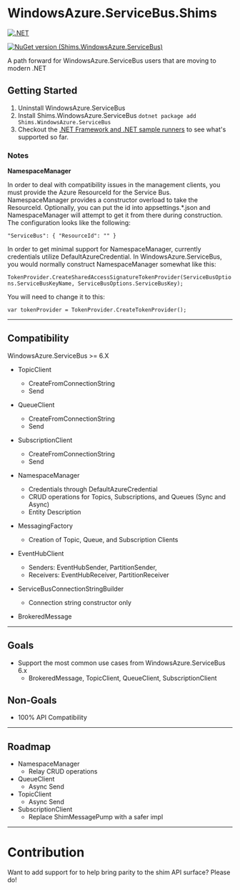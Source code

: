 # WindowsAzure.ServiceBus.Shims

[![.NET](https://github.com/zoeysaurusrex/Shims.WindowsAzure.ServiceBus/actions/workflows/dotnet.yml/badge.svg)](https://github.com/zoeysaurusrex/Shims.WindowsAzure.ServiceBus/actions/workflows/dotnet.yml)

[![NuGet version (Shims.WindowsAzure.ServiceBus)](https://img.shields.io/nuget/v/Shims.WindowsAzure.ServiceBus.svg?style=flat-square)](https://www.nuget.org/packages/Shims.WindowsAzure.ServiceBus/)


A path forward for WindowsAzure.ServiceBus users that are moving to modern .NET

## Getting Started

1. Uninstall WindowsAzure.ServiceBus
2. Install Shims.WindowsAzure.ServiceBus `dotnet package add Shims.WindowsAzure.ServiceBus`
3. Checkout the [.NET Framework and .NET sample runners](https://github.com/zoeysaurusrex/WindowsAzure.ServiceBus.Shims/blob/main/samples/WindowsAzure.ServiceBus.Net.Runner/Program.cs) to see what's supported so far.

### Notes

**NamespaceManager**

In order to deal with compatibility issues in the management clients, you must provide the Azure ResourceId for the Service Bus. NamespaceManager provides a constructor overload to take the ResourceId. Optionally, you can put the id into appsettings.*.json and NamespaceManager will attempt to get it from there during construction. The configuration looks like the following:

`
"ServiceBus": {
        "ResourceId": ""
}
`

In order to get minimal support for NamespaceManager, currently credentials utilize DefaultAzureCredential. In WindowsAzure.ServiceBus, you would normally construct NamespaceManager somewhat like this:

`
TokenProvider.CreateSharedAccessSignatureTokenProvider(ServiceBusOptions.ServiceBusKeyName, ServiceBusOptions.ServiceBusKey);
`

You will need to change it to this:

`
var tokenProvider = TokenProvider.CreateTokenProvider();
`

***

## Compatibility

WindowsAzure.ServiceBus >= 6.X
- TopicClient
  - CreateFromConnectionString
  - Send
  
- QueueClient
  - CreateFromConnectionString
  - Send
  
- SubscriptionClient
  - CreateFromConnectionString
  - Send
  
- NamespaceManager
  - Credentials through DefaultAzureCredential
  - CRUD operations for Topics, Subscriptions, and Queues (Sync and Async)
  - Entity Description
  
- MessagingFactory
  - Creation of Topic, Queue, and Subscription Clients

- EventHubClient
  - Senders: EventHubSender, PartitionSender, 
  - Receivers: EventHubReceiver, PartitionReceiver

- ServiceBusConnectionStringBuilder
  - Connection string constructor only
  
- BrokeredMessage

***

## Goals

- Support the most common use cases from WindowsAzure.ServiceBus 6.x
  - BrokeredMessage, TopicClient, QueueClient, SubscriptionClient 

## Non-Goals

- 100% API Compatibility

***

## Roadmap

- NamespaceManager
  - Relay CRUD operations
- QueueClient
  - Async Send
- TopicClient
  - Async Send
- SubscriptionClient
  - Replace ShimMessagePump with a safer impl

***

# Contribution

Want to add support for to help bring parity to the shim API surface? Please do!
